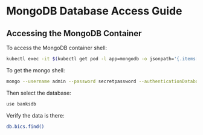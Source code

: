 # MongoDB Database Access Guide

## Accessing the MongoDB Container

To access the MongoDB container shell:
```bash
kubectl exec -it $(kubectl get pod -l app=mongodb -o jsonpath='{.items[0].metadata.name}') -- bash
```

To get the mongo shell:
```bash
mongo --username admin --password secretpassword --authenticationDatabase admin
```

Then select the database:
```bash
use banksdb
```

Verify the data is there:

```bash
db.bics.find()
```
